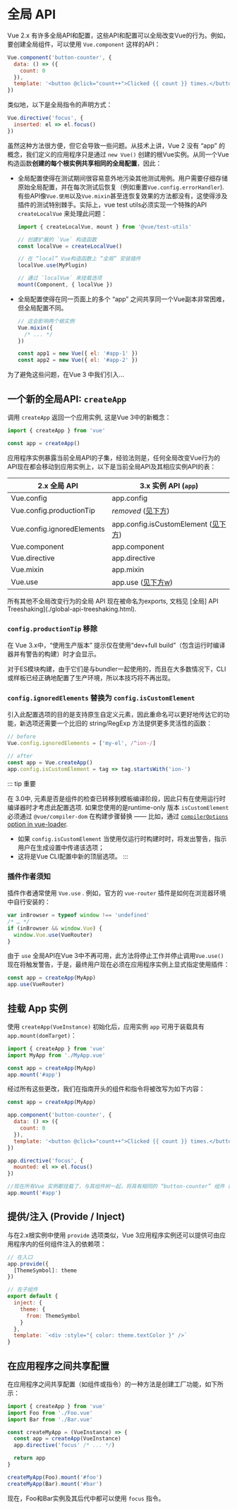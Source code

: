 # 全局 API

Vue 2.x 有许多全局API和配置，这些API和配置可以全局改变Vue的行为。例如，要创建全局组件，可以使用 `Vue.component` 这样的API：

```js
Vue.component('button-counter', {
  data: () => ({
    count: 0
  }),
  template: '<button @click="count++">Clicked {{ count }} times.</button>'
})
```

类似地，以下是全局指令的声明方式：

```js
Vue.directive('focus', {
  inserted: el => el.focus()
})
```

虽然这种方法很方便，但它会导致一些问题。从技术上讲，Vue 2 没有 “app” 的概念，我们定义的应用程序只是通过 `new Vue()` 创建的根Vue实例。从同一个Vue构造函数**创建的每个根实例共享相同的全局配置**，因此：


- 全局配置使得在测试期间很容易意外地污染其他测试用例。用户需要仔细存储原始全局配置，并在每次测试后恢复（例如重置`Vue.config.errorHandler`). 有些API像`Vue.使用`以及`Vue.mixin`甚至连恢复效果的方法都没有，这使得涉及插件的测试特别棘手。实际上，vue test utils必须实现一个特殊的API `createLocalVue` 来处理此问题：

  ```js
  import { createLocalVue, mount } from '@vue/test-utils'

  // 创建扩展的 `Vue` 构造函数
  const localVue = createLocalVue()

  // 在 “local” Vue构造函数上 “全局” 安装插件
  localVue.use(MyPlugin)

  // 通过 `localVue` 来挂载选项
  mount(Component, { localVue })
  ```

- 全局配置使得在同一页面上的多个 “app” 之间共享同一个Vue副本非常困难，但全局配置不同。
  ```js
  // 这会影响两个根实例
  Vue.mixin({
    /* ... */
  })

  const app1 = new Vue({ el: '#app-1' })
  const app2 = new Vue({ el: '#app-2' })
  ```

为了避免这些问题，在Vue 3 中我们引入...

## 一个新的全局API: `createApp`

调用 `createApp` 返回一个应用实例, 这是Vue 3中的新概念：

```js
import { createApp } from 'vue'

const app = createApp()
```

应用程序实例暴露当前全局API的子集，经验法则是，任何全局改变Vue行为的API现在都会移动到应用实例上，以下是当前全局API及其相应实例API的表：

| 2.x 全局 API             | 3.x 实例 API (`app`)                                                                        |
| -------------------------- | ----------------------------------------------------------------------------------------------- |
| Vue.config                 | app.config                                                                                      |
| Vue.config.productionTip   | _removed_ ([见下方](#config-productiontip-removed))                                           |
| Vue.config.ignoredElements | app.config.isCustomElement ([见下方](#config-ignoredelements-is-now-config-iscustomelement)) |
| Vue.component              | app.component                                                                                   |
| Vue.directive              | app.directive                                                                                   |
| Vue.mixin                  | app.mixin                                                                                       |
| Vue.use                    | app.use ([见下方w](#a-note-for-plugin-authors))                                               |

所有其他不全局改变行为的全局 API 现在被命名为exports, 文档见 [全局] API Treeshaking](./global-api-treeshaking.html).

### `config.productionTip` 移除

在 Vue 3.x中，“使用生产版本” 提示仅在使用“dev+full build”（包含运行时编译器并有警告的构建）时才会显示。

对于ES模块构建，由于它们是与bundler一起使用的，而且在大多数情况下，CLI或样板已经正确地配置了生产环境，所以本技巧将不再出现。

### `config.ignoredElements` 替换为 `config.isCustomElement`

引入此配置选项的目的是支持原生自定义元素，因此重命名可以更好地传达它的功能，新选项还需要一个比旧的 string/RegExp 方法提供更多灵活性的函数：

```js
// before
Vue.config.ignoredElements = ['my-el', /^ion-/]

// after
const app = Vue.createApp()
app.config.isCustomElement = tag => tag.startsWith('ion-')
```

::: tip 重要

在 3.0中, 元素是否是组件的检查已转移到模板编译阶段，因此只有在使用运行时编译器时才考虑此配置选项. 如果您使用的是runtime-only 版本 `isCustomElement` 必须通过  `@vue/compiler-dom` 在构建步骤替换 —— 比如，通过 [`compilerOptions` option in vue-loader](https://vue-loader.vuejs.org/options.html#compileroptions).

- 如果 `config.isCustomElement` 当使用仅运行时构建时时，将发出警告，指示用户在生成设置中传递该选项；
- 这将是Vue CLI配置中新的顶层选项。
:::

### 插件作者须知

插件作者通常使用 `Vue.use` . 例如，官方的 `vue-router` 插件是如何在浏览器环境中自行安装的：

```js
var inBrowser = typeof window !== 'undefined'
/* … */
if (inBrowser && window.Vue) {
  window.Vue.use(VueRouter)
}
```

由于 `use` 全局API在Vue 3中不再可用，此方法将停止工作并停止调用`Vue.use()`现在将触发警告，于是，最终用户现在必须在应用程序实例上显式指定使用插件：

```js
const app = createApp(MyApp)
app.use(VueRouter)
```

## 挂载 App 实例

使用 `createApp(VueInstance)` 初始化后，应用实例 `app` 可用于装载具有 `app.mount(domTarget)`：

```js
import { createApp } from 'vue'
import MyApp from './MyApp.vue'

const app = createApp(MyApp)
app.mount('#app')
```

经过所有这些更改，我们在指南开头的组件和指令将被改写为如下内容：

```js
const app = createApp(MyApp)

app.component('button-counter', {
  data: () => ({
    count: 0
  }),
  template: '<button @click="count++">Clicked {{ count }} times.</button>'
})

app.directive('focus', {
  mounted: el => el.focus()
})

//现在所有Vue 实例都挂载了，与其组件树一起，将具有相同的 “button-counter” 组件 和 “focus” 指令不污染全局环境
app.mount('#app')
```

## 提供/注入 (Provide / Inject)

与在2.x根实例中使用 `provide` 选项类似，Vue 3应用程序实例还可以提供可由应用程序内的任何组件注入的依赖项：

```js
// 在入口
app.provide({
  [ThemeSymbol]: theme
})

// 在子组件
export default {
  inject: {
    theme: {
      from: ThemeSymbol
    }
  },
  template: `<div :style="{ color: theme.textColor }" />`
}
```

## 在应用程序之间共享配置

在应用程序之间共享配置（如组件或指令）的一种方法是创建工厂功能，如下所示：

```js
import { createApp } from 'vue'
import Foo from './Foo.vue'
import Bar from './Bar.vue'

const createMyApp = (VueInstance) => {
  const app = createApp(VueInstance)
  app.directive('focus' /* ... */)

  return app
}

createMyApp(Foo).mount('#foo')
createMyApp(Bar).mount('#bar')
```

现在，Foo和Bar实例及其后代中都可以使用 `focus` 指令。